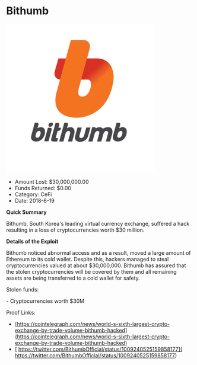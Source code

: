 # Bithumb
![Bithumb](/rektimages/Bithumb-2.png)
- Amount Lost: $30,000,000.00
- Funds Returned: $0.00
- Category: CeFi
- Date: 2018-6-19

**Quick Summary**

Bithumb, South Korea's leading virtual currency exchange, suffered a hack resulting in a loss of cryptocurrencies worth $30 million.

  


 **Details of the Exploit**

Bithumb noticed abnormal access and as a result, moved a large amount of Ethereum to its cold wallet. Despite this, hackers managed to steal cryptocurrencies valued at about $30,000,000. Bithumb has assured that the stolen cryptocurrencies will be covered by them and all remaining assets are being transferred to a cold wallet for safety.

  


Stolen funds:

\- Cryptocurrencies worth $30M

  


  


  



Proof Links:
- [https://cointelegraph.com/news/world-s-sixth-largest-crypto-exchange-by-trade-volume-bithumb-hacked](https://cointelegraph.com/news/world-s-sixth-largest-crypto-exchange-by-trade-volume-bithumb-hacked)
- [ https://twitter.com/BithumbOfficial/status/1009240525159858177]( https://twitter.com/BithumbOfficial/status/1009240525159858177)



